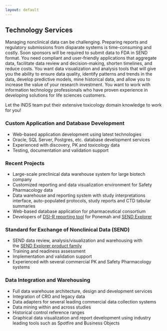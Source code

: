 ```yaml
---
layout: default
---
```


## Technology Services

Managing nonclinical data can be challenging. Preparing reports and regulatory
submissions from disparate systems is time-consuming and costly. Soon sponsors
will be required to submit data to FDA in SEND format. You need compliant and
user-friendly applications that aggregate data, facilitate data review and
decision-making, shorten timelines, and reduce costs. You want data
visualization and analysis tools that will give you the ability to ensure data
quality, identify patterns and trends in the data, develop predictive models,
mine historical data, and allow you to increase the value of your research
investment. You want to work with information technology professionals who have
proven experience in developing solutions for life sciences customers.

Let the INDS team put their extensive toxicology domain knowledge to work for
you!

### Custom Application and Database Development

-   Web-based application development using latest technologies
-   Oracle, SQL Server, Postgres, etc. database development services
-   Experienced with discovery, PK and toxicology data
-   Testing, documentation and validation support

### Recent Projects

-   Large-scale preclinical data warehouse system for large biotech company
-   Customized reporting and data visualization environment for Safety
    Pharmacology data
-   Data warehouse and reporting system with study interpretations interface,
    auto-populated protocols, study reports and CTD tabular summaries
-   Web-based database application for pharmaceutical consortium
-   Developers of [DSI-R reporting
    tool](http://www.datasci.com/products/software/ponemah/dsi-reporting) for
    Ponemah and [SEND Explorer](/sendexplorer)

### Standard for Exchange of Nonclinical Data (SEND)

-   SEND data review, analysis/visualization and warehousing with the [SEND
    Explorer product family](/sendexplorer)
-   Training and readiness assessment
-   Implementation and validation support
-   Experienced with several commercial PK and Safety Pharmacology systems

### Data Integration and Warehousing

-   Full data warehouse architecture, design and development services
-   Integration of CRO and legacy data
-   Data adapters for several leading commercial data collection systems
-   Data mining within and across studies
-   Historical control reference ranges
-   Graphical data visualization and report development using industry leading
    tools such as Spotfire and Business Objects

